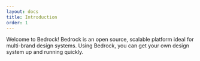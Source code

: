 ```yaml
---
layout: docs
title: Introduction
order: 1
---
```

Welcome to Bedrock! Bedrock is an open source, scalable platform ideal for
multi-brand design systems. Using Bedrock, you can get your own design system up and running quickly.
